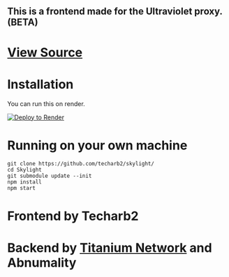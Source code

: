 <h2>This is a frontend made for the Ultraviolet proxy. (BETA)</h2>

# <a href='https://github.com/titaniumnetwork-dev/ultraviolet-node'>View Source</a>
# Installation
You can run this on render.
<p>
<a href="https://render.com/deploy?repo=https://github.com/techarb2/Skylight">
  <img src="https://render.com/images/deploy-to-render-button.svg" alt="Deploy to Render">
</a>

# Running on your own machine

```
git clone https://github.com/techarb2/skylight/
cd Skylight
git submodule update --init
npm install
npm start
```
# Frontend by Techarb2
		      
# Backend by <a href="https://github.com/titaniumnetwork-dev">Titanium Network</a> and Abnumality
